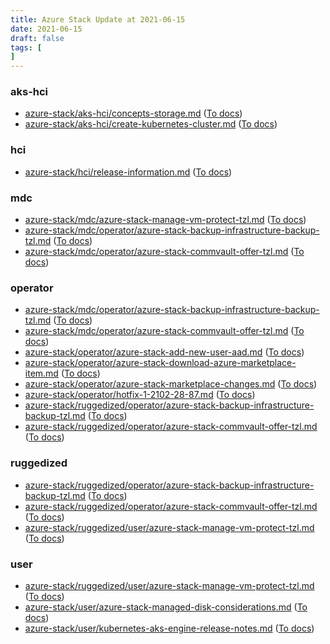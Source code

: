 ```yaml
---
title: Azure Stack Update at 2021-06-15
date: 2021-06-15
draft: false
tags: [
]
---
```


### aks-hci
- [azure-stack/aks-hci/concepts-storage.md](https://github.com/MicrosoftDocs/azure-stack-docs/compare/81dcd0e..2dd8fb8#diff-ccd25b784ec454debee51fb011d968aca3a59c14b548d5753267cfa5480b0711) ([To docs](https://docs.microsoft.com/en-us/azure-stack/aks-hci/concepts-storage?WT.mc_id=AZ-MVP-5003408))
- [azure-stack/aks-hci/create-kubernetes-cluster.md](https://github.com/MicrosoftDocs/azure-stack-docs/compare/81dcd0e..2dd8fb8#diff-0df5e60c977e0c8ce0e5378668e5ad333b7181707187b40e8a54a48f3d26802d) ([To docs](https://docs.microsoft.com/en-us/azure-stack/aks-hci/create-kubernetes-cluster?WT.mc_id=AZ-MVP-5003408))
    
### hci
- [azure-stack/hci/release-information.md](https://github.com/MicrosoftDocs/azure-stack-docs/compare/81dcd0e..2dd8fb8#diff-f839dcb64c039d40a3a09568a6f775c34f32b8ed5ca52ae7396f92e299a84203) ([To docs](https://docs.microsoft.com/en-us/azure-stack/hci/release-information?WT.mc_id=AZ-MVP-5003408))
    
### mdc
- [azure-stack/mdc/azure-stack-manage-vm-protect-tzl.md](https://github.com/MicrosoftDocs/azure-stack-docs/compare/81dcd0e..2dd8fb8#diff-b095ed36e80562faed39d01f8bacc267348c3f5bfca61f640fa6132beaa036f7) ([To docs](https://docs.microsoft.com/en-us/azure-stack/mdc/azure-stack-manage-vm-protect-tzl?WT.mc_id=AZ-MVP-5003408))
- [azure-stack/mdc/operator/azure-stack-backup-infrastructure-backup-tzl.md](https://github.com/MicrosoftDocs/azure-stack-docs/compare/81dcd0e..2dd8fb8#diff-49bb222f7ccdc600bb7091e728b9847166a1b64e2503543cbb136aea26cb5268) ([To docs](https://docs.microsoft.com/en-us/azure-stack/mdc/operator/azure-stack-backup-infrastructure-backup-tzl?WT.mc_id=AZ-MVP-5003408))
- [azure-stack/mdc/operator/azure-stack-commvault-offer-tzl.md](https://github.com/MicrosoftDocs/azure-stack-docs/compare/81dcd0e..2dd8fb8#diff-d2ee817ad6a759ee302d1b95344eac812ce072e478cb6f7d0b06e36ee900d613) ([To docs](https://docs.microsoft.com/en-us/azure-stack/mdc/operator/azure-stack-commvault-offer-tzl?WT.mc_id=AZ-MVP-5003408))
    
### operator
- [azure-stack/mdc/operator/azure-stack-backup-infrastructure-backup-tzl.md](https://github.com/MicrosoftDocs/azure-stack-docs/compare/81dcd0e..2dd8fb8#diff-49bb222f7ccdc600bb7091e728b9847166a1b64e2503543cbb136aea26cb5268) ([To docs](https://docs.microsoft.com/en-us/azure-stack/mdc/operator/azure-stack-backup-infrastructure-backup-tzl?WT.mc_id=AZ-MVP-5003408))
- [azure-stack/mdc/operator/azure-stack-commvault-offer-tzl.md](https://github.com/MicrosoftDocs/azure-stack-docs/compare/81dcd0e..2dd8fb8#diff-d2ee817ad6a759ee302d1b95344eac812ce072e478cb6f7d0b06e36ee900d613) ([To docs](https://docs.microsoft.com/en-us/azure-stack/mdc/operator/azure-stack-commvault-offer-tzl?WT.mc_id=AZ-MVP-5003408))
- [azure-stack/operator/azure-stack-add-new-user-aad.md](https://github.com/MicrosoftDocs/azure-stack-docs/compare/81dcd0e..2dd8fb8#diff-62560439724c4461c9ab1fbdd86d94b0cdb914f8c075cbd638dd3a5d090d44c7) ([To docs](https://docs.microsoft.com/en-us/azure-stack/operator/azure-stack-add-new-user-aad?WT.mc_id=AZ-MVP-5003408))
- [azure-stack/operator/azure-stack-download-azure-marketplace-item.md](https://github.com/MicrosoftDocs/azure-stack-docs/compare/81dcd0e..2dd8fb8#diff-f7e1f470eae34ab0f257bda01f005cd5843ed6e6556031270d35bfc5a997f22b) ([To docs](https://docs.microsoft.com/en-us/azure-stack/operator/azure-stack-download-azure-marketplace-item?WT.mc_id=AZ-MVP-5003408))
- [azure-stack/operator/azure-stack-marketplace-changes.md](https://github.com/MicrosoftDocs/azure-stack-docs/compare/81dcd0e..2dd8fb8#diff-471325223eebf8193c2a64481b18fc7485b63810e7406b3570e8d1fb0f67eed3) ([To docs](https://docs.microsoft.com/en-us/azure-stack/operator/azure-stack-marketplace-changes?WT.mc_id=AZ-MVP-5003408))
- [azure-stack/operator/hotfix-1-2102-28-87.md](https://github.com/MicrosoftDocs/azure-stack-docs/compare/81dcd0e..2dd8fb8#diff-ead4c4d1453be80c87e60c73c04666bb978798fc2a4eaef5e4e651dada14e10d) ([To docs](https://docs.microsoft.com/en-us/azure-stack/operator/hotfix-1-2102-28-87?WT.mc_id=AZ-MVP-5003408))
- [azure-stack/ruggedized/operator/azure-stack-backup-infrastructure-backup-tzl.md](https://github.com/MicrosoftDocs/azure-stack-docs/compare/81dcd0e..2dd8fb8#diff-cbf11aa39a67840e101182b5cc52790a75bdb9d372b9c95059b99dace7c8c188) ([To docs](https://docs.microsoft.com/en-us/azure-stack/ruggedized/operator/azure-stack-backup-infrastructure-backup-tzl?WT.mc_id=AZ-MVP-5003408))
- [azure-stack/ruggedized/operator/azure-stack-commvault-offer-tzl.md](https://github.com/MicrosoftDocs/azure-stack-docs/compare/81dcd0e..2dd8fb8#diff-00b4d4bf4a8cea4ab41fb56e2569ed9d734e9b76bee66704cdb8dda5f066a8c1) ([To docs](https://docs.microsoft.com/en-us/azure-stack/ruggedized/operator/azure-stack-commvault-offer-tzl?WT.mc_id=AZ-MVP-5003408))
    
### ruggedized
- [azure-stack/ruggedized/operator/azure-stack-backup-infrastructure-backup-tzl.md](https://github.com/MicrosoftDocs/azure-stack-docs/compare/81dcd0e..2dd8fb8#diff-cbf11aa39a67840e101182b5cc52790a75bdb9d372b9c95059b99dace7c8c188) ([To docs](https://docs.microsoft.com/en-us/azure-stack/ruggedized/operator/azure-stack-backup-infrastructure-backup-tzl?WT.mc_id=AZ-MVP-5003408))
- [azure-stack/ruggedized/operator/azure-stack-commvault-offer-tzl.md](https://github.com/MicrosoftDocs/azure-stack-docs/compare/81dcd0e..2dd8fb8#diff-00b4d4bf4a8cea4ab41fb56e2569ed9d734e9b76bee66704cdb8dda5f066a8c1) ([To docs](https://docs.microsoft.com/en-us/azure-stack/ruggedized/operator/azure-stack-commvault-offer-tzl?WT.mc_id=AZ-MVP-5003408))
- [azure-stack/ruggedized/user/azure-stack-manage-vm-protect-tzl.md](https://github.com/MicrosoftDocs/azure-stack-docs/compare/81dcd0e..2dd8fb8#diff-94b74b80315ec32484a33dc947e8db149f6a9c8820c3af13974ec3ed9daaaf73) ([To docs](https://docs.microsoft.com/en-us/azure-stack/ruggedized/user/azure-stack-manage-vm-protect-tzl?WT.mc_id=AZ-MVP-5003408))
    
### user
- [azure-stack/ruggedized/user/azure-stack-manage-vm-protect-tzl.md](https://github.com/MicrosoftDocs/azure-stack-docs/compare/81dcd0e..2dd8fb8#diff-94b74b80315ec32484a33dc947e8db149f6a9c8820c3af13974ec3ed9daaaf73) ([To docs](https://docs.microsoft.com/en-us/azure-stack/ruggedized/user/azure-stack-manage-vm-protect-tzl?WT.mc_id=AZ-MVP-5003408))
- [azure-stack/user/azure-stack-managed-disk-considerations.md](https://github.com/MicrosoftDocs/azure-stack-docs/compare/81dcd0e..2dd8fb8#diff-6b68ca7d760ba28e900501fbaf4e2fc70ea43a6e7688e8502b2402465dc78e4d) ([To docs](https://docs.microsoft.com/en-us/azure-stack/user/azure-stack-managed-disk-considerations?WT.mc_id=AZ-MVP-5003408))
- [azure-stack/user/kubernetes-aks-engine-release-notes.md](https://github.com/MicrosoftDocs/azure-stack-docs/compare/81dcd0e..2dd8fb8#diff-9b430d1771c2a9d8bf7f93cc18899a563988f31998bc8c4dcd34eb62258e9fe4) ([To docs](https://docs.microsoft.com/en-us/azure-stack/user/kubernetes-aks-engine-release-notes?WT.mc_id=AZ-MVP-5003408))
    
